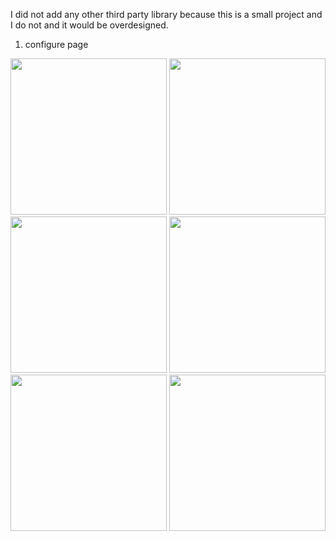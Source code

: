 I did not add any other third party library because this is a small project and I do not and it would be overdesigned.
1. configure page

<img src="https://user-images.githubusercontent.com/16929598/80646430-b1909400-8a3a-11ea-92a3-d308b8e644d1.png" width="250">

<img src="https://user-images.githubusercontent.com/16929598/80646436-b35a5780-8a3a-11ea-8ca3-298d0e1f77b0.png" width="250">
<img src="https://user-images.githubusercontent.com/16929598/80646471-c53bfa80-8a3a-11ea-9213-07da41698d0e.png" width="250">
<img src="https://user-images.githubusercontent.com/16929598/80646503-d97ff780-8a3a-11ea-9a45-9809fe8cd329.png" width="250">
<img src="https://user-images.githubusercontent.com/16929598/80646549-f1f01200-8a3a-11ea-9109-5f2e6188c5cb.png" width="250">
<img src="https://user-images.githubusercontent.com/16929598/80646527-e6045000-8a3a-11ea-9d8f-bf8a748dfcc8.png" width="250">

